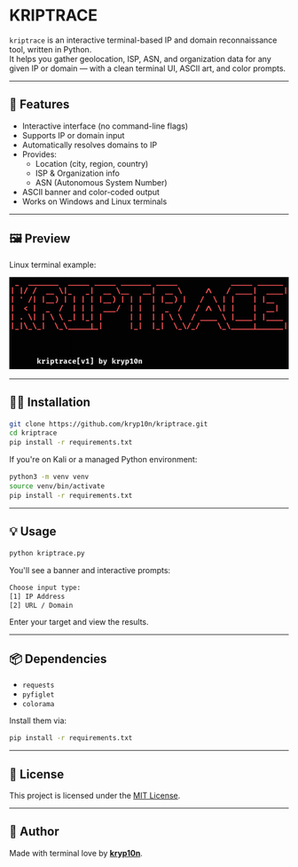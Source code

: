 # KRIPTRACE

`kriptrace` is an interactive terminal-based IP and domain reconnaissance tool, written in Python.  
It helps you gather geolocation, ISP, ASN, and organization data for any given IP or domain — with a clean terminal UI, ASCII art, and color prompts.

---

## 🚀 Features

- Interactive interface (no command-line flags)
- Supports IP or domain input
- Automatically resolves domains to IP
- Provides:
  - Location (city, region, country)
  - ISP & Organization info
  - ASN (Autonomous System Number)
- ASCII banner and color-coded output
- Works on Windows and Linux terminals

---

## 🖼️ Preview

Linux terminal example:

![kriptrace demo](screenshots/linux-demo.png)

---

## 🧑‍💻 Installation

```bash
git clone https://github.com/kryp10n/kriptrace.git
cd kriptrace
pip install -r requirements.txt
```

If you're on Kali or a managed Python environment:

```bash
python3 -m venv venv
source venv/bin/activate
pip install -r requirements.txt
```

---

## 💡 Usage

```bash
python kriptrace.py
```

You'll see a banner and interactive prompts:

```
Choose input type:
[1] IP Address
[2] URL / Domain
```

Enter your target and view the results.

---

## 📦 Dependencies

- `requests`
- `pyfiglet`
- `colorama`

Install them via:

```bash
pip install -r requirements.txt
```

---

## 📜 License

This project is licensed under the [MIT License](LICENSE).

---

## 👤 Author

Made with terminal love by **[kryp10n](https://github.com/kryp10n)**.
